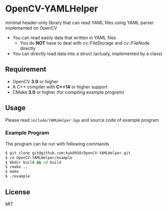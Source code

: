 # OpenCV-YAMLHelper
minimal header-only library that can read YAML files using YAML parser implemented on OpenCV

- You can read easily data that written in YAML files
    - You do **NOT** have to deal with cv::FileStorage and cv::FileNode directly
- You can directly load data into a struct (actualy, implemented by a class)

## Requirement
- OpenCV **3.0** or higher
- A C++ compiler with **C++14** or higher support
- CMake **3.0** or higher (for compiling example program)

## Usage
Please read `include/YAMLHelper.hpp` and source code of example program

### Example Program
The program can be run with following commands

``` sh
$ git clone git@github.com:kyk0910/OpenCV-YAMLHelper.git
$ cd OpenCV-YAMLHelper/example
$ mkdir build && cd build
$ cmake ..
$ make
$ ./example
```

## License
MIT
